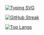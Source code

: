 [![Typing SVG](https://readme-typing-svg.herokuapp.com/?color=00bfbf&size=35&center=true&vCenter=true&width=1000&lines=Hi,+I'm+Douglas;and+I'm+in+love+with+programming)](https://git.io/typing-svg)

[![GitHub Streak](https://streak-stats.demolab.com?user=dmendescruz&theme=blueberry-duo&border_radius=10&card_width=600)](https://git.io/streak-stats)

[![Top Langs](https://github-readme-stats.vercel.app/api/top-langs/?username=dmendescruz&layout=pie)](https://github.com/anuraghazra/github-readme-stats)
